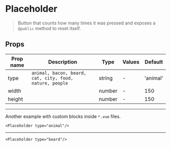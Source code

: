 # Placeholder

> Button that counts how many times it was pressed and exposes a `@public` method to reset itself.

## Props

| Prop name | Description                                             | Type   | Values | Default  |
| --------- | ------------------------------------------------------- | ------ | ------ | -------- |
| type      | `animal, bacon, beard, cat, city, food, nature, people` | string | -      | 'animal' |
| width     |                                                         | number | -      | 150      |
| height    |                                                         | number | -      | 150      |

---

Another example with custom blocks inside `*.vue` files.

    <Placeholder type="animal"/>

---

    <Placeholder type="beard"/>
